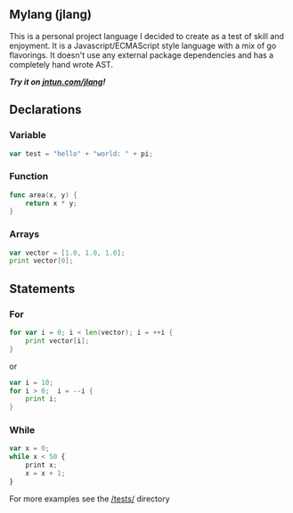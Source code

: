 <h2>Mylang (jlang)</h2>
<p>This is a personal project language I decided to create as a test of skill and enjoyment.
It is a  Javascript/ECMAScript style language with a mix of go flavorings. It doesn't use any external package dependencies and has a completely hand wrote AST. 

**_Try it on [jntun.com/jlang](https://jntun.com/jlang)!_**
</p>

<h2>Declarations</h2>
<h3>Variable</h3>

```go
var test = "hello" + "world: " + pi;
```

<h3>Function</h3>

```go
func area(x, y) {
    return x * y;
}
```

<h3>Arrays</h3>

```go
var vector = [1.0, 1.0, 1.0];
print vector[0];
```

<h2>Statements</h2>

<h3>For</h3>

```go
for var i = 0; i < len(vector); i = ++i {
	print vector[i];
}
```

<p>or</p>

```go
var i = 10;
for i > 0;  i = --i {
    print i;
}
```

<h3>While</h3>

```javascript
var x = 0;
while x < 50 {
    print x;
    x = x + 1;
}
```

<p>

For more examples see the [/tests/](https://github.com/jntun/mylang/tree/master/tests) directory

</p>